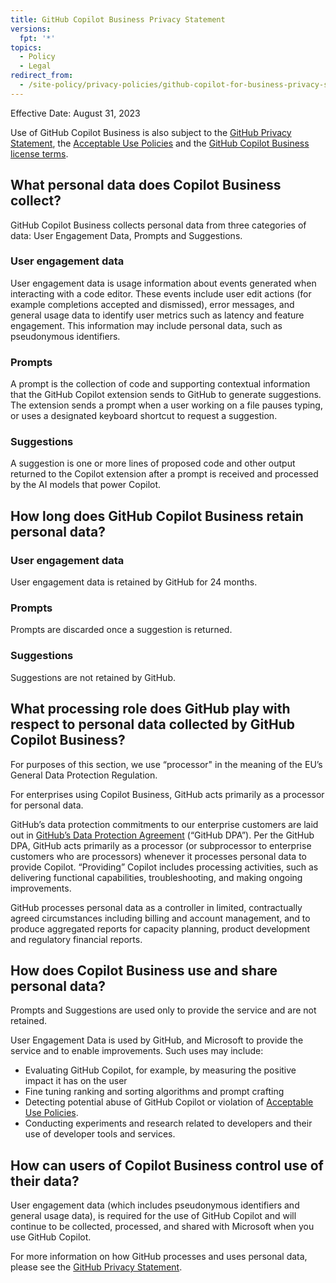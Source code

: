 ```yaml
---
title: GitHub Copilot Business Privacy Statement
versions:
  fpt: '*'
topics:
  - Policy
  - Legal
redirect_from:
  - /site-policy/privacy-policies/github-copilot-for-business-privacy-statement
---
```


Effective Date: August 31, 2023

Use of GitHub Copilot Business is also subject to the [GitHub Privacy Statement](/site-policy/privacy-policies/github-privacy-statement), the [Acceptable Use Policies](/site-policy/acceptable-use-policies/github-acceptable-use-policies) and the [GitHub Copilot Business license terms](https://github.com/customer-terms/github-copilot-product-specific-terms).

## What personal data does Copilot Business collect?

GitHub Copilot Business collects personal data from three categories of data: User Engagement Data, Prompts and Suggestions.

### User engagement data

User engagement data is usage information about events generated when interacting with a code editor. These events include user edit actions (for example completions accepted and dismissed), error messages, and general usage data to identify user metrics such as latency and feature engagement. This information may include personal data, such as pseudonymous identifiers.

### Prompts

A prompt is the collection of code and supporting contextual information that the GitHub Copilot extension sends to GitHub to generate suggestions. The extension sends a prompt when a user working on a file pauses typing, or uses a designated keyboard shortcut to request a suggestion.

### Suggestions

A suggestion is one or more lines of proposed code and other output returned to the Copilot extension after a prompt is received and processed by the AI models that power Copilot.

## How long does GitHub Copilot Business retain personal data?

### User engagement data

User engagement data is retained by GitHub for 24 months.

### Prompts

Prompts are discarded once a suggestion is returned.

### Suggestions

Suggestions are not retained by GitHub.

## What processing role does GitHub play with respect to personal data collected by GitHub Copilot Business?

For purposes of this section, we use “processor" in the meaning of the EU’s General Data Protection Regulation.

For enterprises using Copilot Business, GitHub acts primarily as a processor for personal data.

GitHub’s data protection commitments to our enterprise customers are laid out in [GitHub’s Data Protection Agreement](https://github.com/customer-terms/github-data-protection-agreement) (“GitHub DPA”). Per the GitHub DPA, GitHub acts primarily as a processor (or subprocessor to enterprise customers who are processors) whenever it processes personal data to provide Copilot. “Providing” Copilot includes processing activities, such as delivering functional capabilities, troubleshooting, and making ongoing improvements.

GitHub processes personal data as a controller in limited, contractually agreed circumstances including billing and account management, and to produce aggregated reports for capacity planning, product development and regulatory financial reports.

## How does Copilot Business use and share personal data?

Prompts and Suggestions are used only to provide the service and are not retained.

User Engagement Data is used by GitHub, and Microsoft to provide the service and to enable improvements. Such uses may include:
- Evaluating GitHub Copilot, for example, by measuring the positive impact it has on the user
- Fine tuning ranking and sorting algorithms and prompt crafting
- Detecting potential abuse of GitHub Copilot or violation of [Acceptable Use Policies](/site-policy/acceptable-use-policies/github-acceptable-use-policies).
- Conducting experiments and research related to developers and their use of developer tools and services.

## How can users of Copilot Business control use of their data?

User engagement data (which includes pseudonymous identifiers and general usage data), is required for the use of GitHub Copilot and will continue to be collected, processed, and shared with Microsoft when you use GitHub Copilot.

For more information on how GitHub processes and uses personal data, please see the [GitHub Privacy Statement](/site-policy/privacy-policies/github-privacy-statement).
